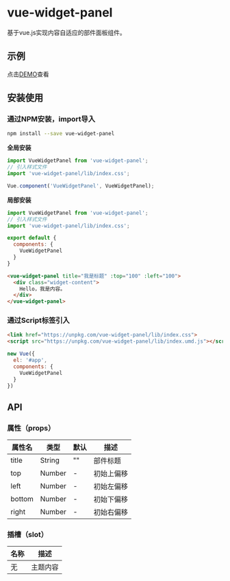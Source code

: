 # vue-widget-panel

基于vue.js实现内容自适应的部件面板组件。

## 示例

点击[DEMO](https://imkch.github.io/vue-widget-panel/dist/index.html)查看

## 安装使用

### 通过NPM安装，import导入

``` bash
npm install --save vue-widget-panel
```
**全局安装**
``` javascript
import VueWidgetPanel from 'vue-widget-panel';
// 引入样式文件
import 'vue-widget-panel/lib/index.css';

Vue.component('VueWidgetPanel', VueWidgetPanel);
```

**局部安装**
``` javascript
import VueWidgetPanel from 'vue-widget-panel';
// 引入样式文件
import 'vue-widget-panel/lib/index.css';

export default {
  components: {
    VueWidgetPanel
  }
}
```

``` html
<vue-widget-panel title="我是标题" :top="100" :left="100">
  <div class="widget-content">
    Hello，我是内容。
  </div>
</vue-widget-panel>
```

### 通过Script标签引入

``` html
<link href="https://unpkg.com/vue-widget-panel/lib/index.css">
<script src="https://unpkg.com/vue-widget-panel/lib/index.umd.js"></script>
```

``` javascript
new Vue({
  el: '#app',
  components: {
    VueWidgetPanel
  }
})
```

## API

### 属性（props）

| 属性名         | 类型   | 默认 | 描述               |
| -------------- | ------ | ---- | ------------------ |
| title       | String  | "" | 部件标题 |
| top | Number | - | 初始上偏移 |
| left            | Number | - | 初始左偏移      |
| bottom | Number | - | 初始下偏移 |
| right | Number | - | 初始右偏移 |

### 插槽（slot）

| 名称 | 描述     |
| ---- | -------- |
| 无   | 主题内容 |

